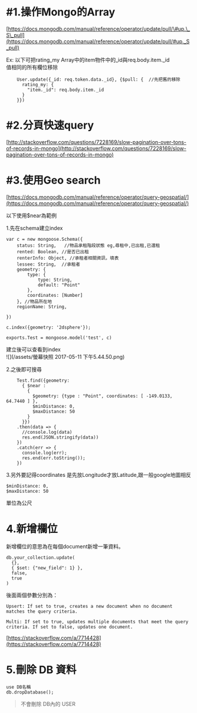 # \#1.操作Mongo的Array

[https://docs.mongodb.com/manual/reference/operator/update/pull/\#up.\_S\_pull](https://docs.mongodb.com/manual/reference/operator/update/pull/#up._S_pull)

Ex: 以下可把rating\_my Array中的item物件中的\_id與req.body.item.\_id  
值相同的所有欄位移除

```
    User.update({_id: req.token.data._id}, {$pull: {  //先把舊的移除
      rating_my: {
        "item._id": req.body.item._id
      }
    }})
```

# \#2.分頁快速query

[http://stackoverflow.com/questions/7228169/slow-pagination-over-tons-of-records-in-mongo](http://stackoverflow.com/questions/7228169/slow-pagination-over-tons-of-records-in-mongo)

# \#3.使用Geo search

[https://docs.mongodb.com/manual/reference/operator/query-geospatial/](https://docs.mongodb.com/manual/reference/operator/query-geospatial/)

以下使用$near為範例

1.先在schema建立index

```
var c = new mongoose.Schema({
    status: String,   //物品承租階段狀態 eg,尋租中,已出租,已還租
    rented: Boolean, //是否已出租
    renterInfo: Object, //承租者相關資訊，填表
    lessee: String,  //承租者
    geometry: {
        type: {
            type: String,
            default: "Point"
        },
        coordinates: [Number]
    }, //物品所在地
    regionName: String,

})

c.index({geometry: '2dsphere'});

exports.Test = mongoose.model('test', c)
```

建立後可以查看到index  
![](/assets/螢幕快照 2017-05-11 下午5.44.50.png)

2.之後即可搜尋

```
    Test.find({geometry:
      { $near :
        {
          $geometry: {type : "Point", coordinates: [ -149.0133, 64.7440 ] },
          $minDistance: 0,
          $maxDistance: 50
        }
      }})
    .then(data => {
      //console.log(data)
      res.end(JSON.stringify(data))
    })
    .catch(err => {
      console.log(err);
      res.end(err.toString());
    })
```

3.另外要記得coordinates 是先放Longitude才放Latitude,跟一般google地圖相反

```
$minDistance: 0,
$maxDistance: 50
```

單位為公尺

# 4.新增欄位

新增欄位的意思為在每個document新增一筆資料。

```
db.your_collection.update(
  {},
  { $set: {"new_field": 1} },
  false,
  true
)
```

後面兩個參數分別為：

```
Upsert: If set to true, creates a new document when no document matches the query criteria.

Multi: If set to true, updates multiple documents that meet the query criteria. If set to false, updates one document.
```

[https://stackoverflow.com/a/7714428](https://stackoverflow.com/a/7714428)

# 5.刪除 DB 資料

```
use DB名稱
db.dropDatabase();
```

> 不會刪除 DB內的 USER




